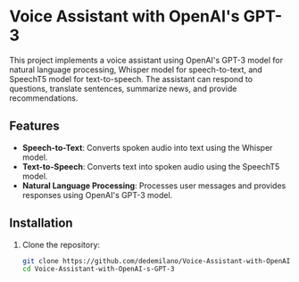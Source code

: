 # Voice Assistant with OpenAI's GPT-3

This project implements a voice assistant using OpenAI's GPT-3 model for natural language processing, Whisper model for speech-to-text, and SpeechT5 model for text-to-speech. The assistant can respond to questions, translate sentences, summarize news, and provide recommendations.

## Features

- **Speech-to-Text**: Converts spoken audio into text using the Whisper model.
- **Text-to-Speech**: Converts text into spoken audio using the SpeechT5 model.
- **Natural Language Processing**: Processes user messages and provides responses using OpenAI's GPT-3 model.

## Installation

1. Clone the repository:
   ```bash
   git clone https://github.com/dedemilano/Voice-Assistant-with-OpenAI-s-GPT-3.git
   cd Voice-Assistant-with-OpenAI-s-GPT-3
